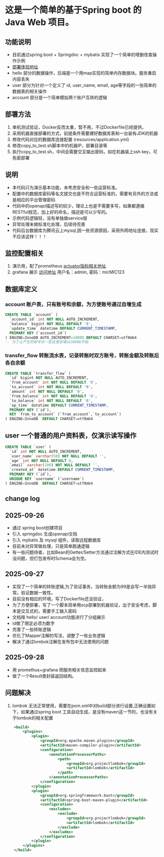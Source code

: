 # 这是一个简单的基于Spring boot 的 Java Web 项目。

## 功能说明
- 目前通过spring boot + Springdoc + mybatis 实现了一个简单的增删改查操作示例
- [部署体验地址](http://114.132.58.71:9999/swagger-ui/index.html)
- hello 部分的数据操作，后端是一个用map实现的简单内存数据块。服务重启内容丢失
- user 部分为针对一个定义了 id, user_name, email, age等字段的一张简单的数据表的相关操作
- account 部分是一个简单模拟两个账户互转的逻辑


## 部署方法
1. 单机测试验证，Docker反而太重，暂不用，不过Dockerfile已经提供。
2. 采用机器直接部署的方式，前提条件需要建好数据库表和一台装有JDK的机器
3. 修改代码对应的数据库连接配置 (resources/application.yml)
4. 修改copy_to_test.sh脚本中的机器IP，部署目录等
5. 执行copy_to_test.sh，中间会需要交互输出密码，如在机器装上ssh key，可免密部署

## 说明
- 本代码只为演示基本功能，未考虑安全和一些运营标准。
- 配置中的数据库密码等名文提交也是不符合运营标准的，需要有另外的方法或是相应的平台管理密码
- 代码中的openapi描述写的较少，理论上也是不需要多写，如果都遵循RESTful规范，加上好的命名，描述是可以少写的。
- 示例代码逻辑轻，没有单独做service层
- 异常处理未做标准化处理，后续待完善
- 代码后台数据库为腾讯云上mysql,因一些资源原因，采用外网地址连接，现实不应该这样！！！


## 监控配置相关
1. 演示用，配了prometheus [actuator指标相关地址](http://114.132.58.71:9999/actuator)
2. grafana 展示 [访问地址](http://114.132.58.71:3000/d/X034JGT7Gz) 用户名：admin, 密码：micMIC123
   

## 数据库定义

### account 账户表，只有账号和余额，为方便账号通过自增生成
```sql
CREATE TABLE `account` (
  `account_id` int NOT NULL AUTO_INCREMENT,
  `balance` bigint NOT NULL DEFAULT '0',
  `update_time` datetime DEFAULT CURRENT_TIMESTAMP,
  PRIMARY KEY (`account_id`)
) ENGINE=InnoDB AUTO_INCREMENT=10000 DEFAULT CHARSET=utf8mb4  
-- 为了让产生的账号长一些这里自增从10000开始
```

### transfer_flow 转账流水表，记录转账时双方账号，转账金额及转账后各自余额
```sql
CREATE TABLE `transfer_flow` (
  `id` bigint NOT NULL AUTO_INCREMENT,
  `from_account` int NOT NULL DEFAULT '0',
  `to_account` int NOT NULL DEFAULT '0',
  `amount` int NOT NULL DEFAULT '0',
  `from_balance` int NOT NULL DEFAULT '0',
  `to_balance` int NOT NULL DEFAULT '0',
  `op_time` datetime DEFAULT CURRENT_TIMESTAMP,
  PRIMARY KEY (`id`),
  KEY `from_to_account` (`from_account`,`to_account`)
) ENGINE=InnoDB  DEFAULT CHARSET=utf8mb4
```

## user 一个普通的用户资料表，仅演示读写操作
```sql
CREATE TABLE `user` (
  `id` int NOT NULL AUTO_INCREMENT,
  `user_name` varchar(50) NOT NULL DEFAULT '',
  `age` int NOT NULL DEFAULT 0,
  `email` varchar(100) NOT NULL DEFAULT '',
  `created_at` datetime DEFAULT CURRENT_TIMESTAMP,
  PRIMARY KEY (`id`),
  UNIQUE KEY `username` (`username`)
) ENGINE=InnoDB  DEFAULT CHARSET=utf8mb4 
```

## change log 
## 2025-09-26
- 通过 spring boot创建项目
- 引入 springdoc 生成openapi文档
- 引入 mybatis 及 mysql 组件，读取远程数据库
- 目前未对异常做处理，只是简单跑通逻辑
- 有一些问题待查，比如Bean的Getter/Setter方法通过注解方式在IDE内测试时没问题，但打包发布时Schema会为空。

## 2025-09-27
- 实现了一个简单的转账逻辑,为了验证事务，当转账金额为99是会写一半抛异常。验证数据一致性。
- 目前没有相应的环境，写了Dockerfile还没验证，
- 为了方便部署，写了一个脚本简单用scp部署到机器验证，出于安全考虑，脚本是交互式的，需要手工输入密码
- 文档按 hello/ user/ account功能进行了分组展示
- id做了限定必须为数字
- 完善了一些转账逻辑
- 优化了Mapper注解的写法，调整了一些业务逻辑
- 解决了通过lombok注解在发布包中无法使用的问题

## 2025-09-28
- 用 promethus+grafana 把服务相关信息监控起来
- 做了一个Result类封装返回结构。


## 问题解决
1. lombok 无法正常使用，需要在pom.xml中对build部分进行设置,正确设置如下，如果通过spring boot 工具自动生成，是没有maven这一节的，也没有关于lombok的相关配置
```xml
	<build>
		<plugins>
			<plugin>
				<groupId>org.apache.maven.plugins</groupId>
				<artifactId>maven-compiler-plugin</artifactId>
				<configuration>
					<annotationProcessorPaths>
						<path>
							<groupId>org.projectlombok</groupId>
							<artifactId>lombok</artifactId>
						</path>
					</annotationProcessorPaths>
				</configuration>
			</plugin>
			<plugin>
				<groupId>org.springframework.boot</groupId>
				<artifactId>spring-boot-maven-plugin</artifactId>
				<configuration>
					<excludes>
						<exclude>
							<groupId>org.projectlombok</groupId>
							<artifactId>lombok</artifactId>
						</exclude>
					</excludes>
				</configuration>
			</plugin>
		</plugins>
	</build>
```
